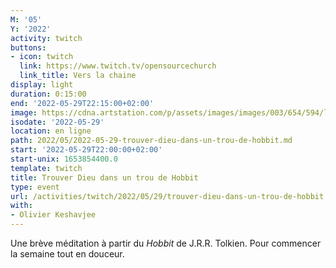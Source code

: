 ```yaml
---
M: '05'
Y: '2022'
activity: twitch
buttons:
- icon: twitch
  link: https://www.twitch.tv/opensourcechurch
  link_title: Vers la chaine
display: light
duration: 0:15:00
end: '2022-05-29T22:15:00+02:00'
image: https://cdna.artstation.com/p/assets/images/images/003/654/594/large/sam-robberechts-finalrender1.jpg
isodate: '2022-05-29'
location: en ligne
path: 2022/05/2022-05-29-trouver-dieu-dans-un-trou-de-hobbit.md
start: '2022-05-29T22:00:00+02:00'
start-unix: 1653854400.0
template: twitch
title: Trouver Dieu dans un trou de Hobbit
type: event
url: /activities/twitch/2022/05/29/trouver-dieu-dans-un-trou-de-hobbit
with:
- Olivier Keshavjee
---
```

Une brève méditation à partir du *Hobbit* de J.R.R. Tolkien. Pour commencer la semaine tout en douceur.